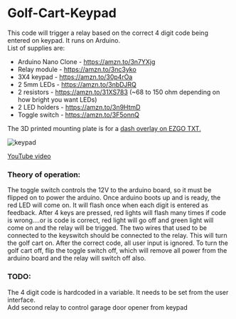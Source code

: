 # Golf-Cart-Keypad
This code will trigger a relay based on the correct 4 digit code being entered on keypad. It runs on Arduino.     
List of supplies are:  
- Arduino Nano Clone - https://amzn.to/3n7YXjg  
- Relay module - https://amzn.to/3nc3yko  
- 3X4 keypad - https://amzn.to/30p4rOa  
- 2 5mm LEDs - https://amzn.to/3nbDJRQ  
- 2 resistors - https://amzn.to/31XS783 (~68 to 150 ohm depending on how bright you want LEDs)  
- 2 LED holders - https://amzn.to/3n9HtmD  
- Toggle switch - https://amzn.to/3F5onnQ  

The 3D printed mounting plate is for a [dash overlay on EZGO TXT.](https://amzn.to/3Dd5rTJ)

![keypad](https://lh3.googleusercontent.com/pw/AM-JKLXAtxCv6vdEhmWcZlglxREqPbPp1VpDbThoylq-EOLQNLOq7MS0QafxcthIAH_deXTQVTCX1l-JZqem4VNlaG9gKcnMbbpwO8IRIt1IXvgVqdxFcPrjoMg_FC_ZQF5WrBMOoGlcNYzmvYOk3uvEGca17A=w1652-h937-no?authuser=0)

[YouTube video](https://youtu.be/AAmUD4x4r4M)

### Theory of operation:  
The toggle switch controls the 12V to the arduino board, so it must be flipped on to power the arduino. Once arduino boots up and is ready, the red LED will come on. It will flash once when each digit is entered as feedback. After 4 keys are pressed, red lights will flash many times if code is wrong....or is code is correct, red light will go off and green light will come on and the relay will be trigged. The two wires that used to be connected to the keyswitch should be connected to the relay. This will turn the golf cart on. After the correct code, all user input is ignored. To turn the golf cart off, flip the toggle switch off, which will remove all power from the arduino board and the relay will switch off also.  

### TODO: 
The 4 digit code is hardcoded in a variable. It needs to be set from the user interface.  
Add second relay to control garage door opener from keypad
